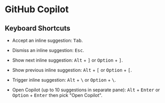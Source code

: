 # GitHub Copilot
## Keyboard Shortcuts
-   Accept an inline suggestion: <kbd>Tab</kbd>.

-   Dismiss an inline suggestion: <kbd>Esc</kbd>.

-   Show next inline suggestion: <kbd>Alt</kbd> + <kbd>]</kbd> or <kbd>Option</kbd> + <kbd>]</kbd>.

-   Show previous inline suggestion: <kbd>Alt</kbd> + <kbd>[</kbd> or <kbd>Option</kbd> + <kbd>[</kbd>.

-   Trigger inline suggestion: <kbd>Alt</kbd> + <kbd>\\</kbd> or <kbd>Option</kbd> + <kbd>\\</kbd>.

-   Open Copilot (up to 10 suggestions in separate pane): <kbd>Alt</kbd> + <kbd>Enter</kbd> or <kbd>Option</kbd> + <kbd>Enter</kbd> then pick "Open Copilot".